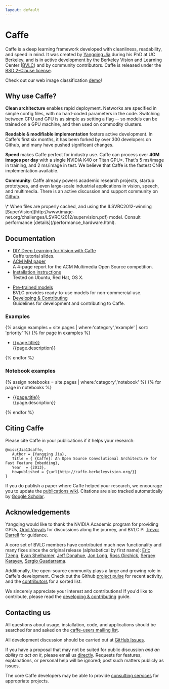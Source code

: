 ```yaml
---
layout: default
---
```

# Caffe

Caffe is a deep learning framework developed with cleanliness, readability, and speed in mind.
It was created by [Yangqing Jia](http://daggerfs.com) during his PhD at UC Berkeley, and is in active development by the Berkeley Vision and Learning Center ([BVLC](http://bvlc.eecs.berkeley.edu)) and by community contributors.
Caffe is released under the [BSD 2-Clause license](https://github.com/BVLC/caffe/blob/master/LICENSE).

Check out our web image classification [demo](http://demo.caffe.berkeleyvision.org)!

## Why use Caffe?

**Clean architecture** enables rapid deployment.
Networks are specified in simple config files, with no hard-coded parameters in the code.
Switching between CPU and GPU is as simple as setting a flag -- so models can be trained on a GPU machine, and then used on commodity clusters.

**Readable & modifiable implementation** fosters active development.
In Caffe's first six months, it has been forked by over 300 developers on Github, and many have pushed significant changes.

**Speed** makes Caffe perfect for industry use.
Caffe can process over **40M images per day** with a single NVIDIA K40 or Titan GPU\*.
That's 5 ms/image in training, and 2 ms/image in test.
We believe that Caffe is the fastest CNN implementation available.

**Community**: Caffe already powers academic research projects, startup prototypes, and even large-scale industrial applications in vision, speech, and multimedia.
There is an active discussion and support community on [Github](https://github.com/BVLC/caffe/issues).

<p class="footnote" markdown="1">
\* When files are properly cached, and using the ILSVRC2012-winning [SuperVision](http://www.image-net.org/challenges/LSVRC/2012/supervision.pdf) model.
Consult performance [details](/performance_hardware.html).
</p>

## Documentation

- [DIY Deep Learning for Vision with Caffe](https://docs.google.com/presentation/d/1UeKXVgRvvxg9OUdh_UiC5G71UMscNPlvArsWER41PsU/edit#slide=id.p)<br />
Caffe tutorial slides.
- [ACM MM paper](http://ucb-icsi-vision-group.github.io/caffe-paper/caffe.pdf)<br />
A 4-page report for the ACM Multimedia Open Source competition.
- [Installation instructions](/installation.html)<br />
Tested on Ubuntu, Red Hat, OS X.
* [Pre-trained models](/getting_pretrained_models.html)<br />
BVLC provides ready-to-use models for non-commercial use.
* [Developing & Contributing](/development.html)<br />
Guidelines for development and contributing to Caffe.

### Examples

{% assign examples = site.pages | where:'category','example' | sort: 'priority' %}
{% for page in examples %}
- <div><a href="{{page.url}}">{{page.title}}</a><br />{{page.description}}</div>
{% endfor %}

### Notebook examples

{% assign notebooks = site.pages | where:'category','notebook' %}
{% for page in notebooks %}
- <div><a href="http://nbviewer.ipython.org/github/BVLC/caffe/blob/master/{{page.original_path}}">{{page.title}}</a><br />{{page.description}}</div>
{% endfor %}

## Citing Caffe

Please cite Caffe in your publications if it helps your research:

    @misc{Jia13caffe,
       Author = {Yangqing Jia},
       Title = { {Caffe}: An Open Source Convolutional Architecture for Fast Feature Embedding},
       Year  = {2013},
       Howpublished = {\url{http://caffe.berkeleyvision.org/}}
    }

If you do publish a paper where Caffe helped your research, we encourage you to update the [publications wiki](https://github.com/BVLC/caffe/wiki/Publications).
Citations are also tracked automatically by [Google Scholar](http://scholar.google.com/scholar?oi=bibs&hl=en&cites=17333247995453974016).

## Acknowledgements

Yangqing would like to thank the NVIDIA Academic program for providing GPUs, [Oriol Vinyals](http://www1.icsi.berkeley.edu/~vinyals/) for discussions along the journey, and BVLC PI [Trevor Darrell](http://www.eecs.berkeley.edu/~trevor/) for guidance.

A core set of BVLC members have contributed much new functionality and many fixes since the original release (alphabetical by first name):
[Eric Tzeng](https://github.com/erictzeng), [Evan Shelhamer](http://imaginarynumber.net/), [Jeff Donahue](http://jeffdonahue.com/), [Jon Long](https://github.com/longjon), [Ross Girshick](http://www.cs.berkeley.edu/~rbg/), [Sergey Karayev](http://sergeykarayev.com/), [Sergio Guadarrama](http://www.eecs.berkeley.edu/~sguada/).

Additionally, the open-source community plays a large and growing role in Caffe's development.
Check out the Github [project pulse](https://github.com/BVLC/caffe/pulse) for recent activity, and the [contributors](https://github.com/BVLC/caffe/graphs/contributors) for a sorted list.

We sincerely appreciate your interest and contributions!
If you'd like to contribute, please read the [developing & contributing](development.html) guide.

## Contacting us

All questions about usage, installation, code, and applications should be searched for and asked on the [caffe-users mailing list](https://groups.google.com/forum/#!forum/caffe-users).

All development discussion should be carried out at [GitHub Issues](https://github.com/BVLC/caffe/issues).

If you have a proposal that may not be suited for public discussion *and an ability to act on it*, please email us [directly](mailto:caffe-dev@googlegroups.com).
Requests for features, explanations, or personal help will be ignored; post such matters publicly as issues.

The core Caffe developers may be able to provide [consulting services](mailto:caffe-coldpress@googlegroups.com) for appropriate projects.
